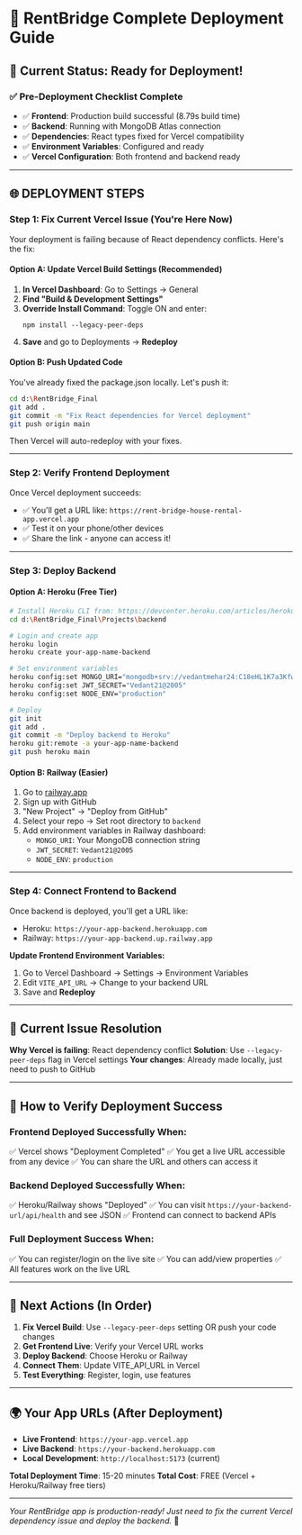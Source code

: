 # 🚀 RentBridge Complete Deployment Guide

## 🎯 Current Status: Ready for Deployment!

### ✅ Pre-Deployment Checklist Complete
- ✅ **Frontend**: Production build successful (8.79s build time)
- ✅ **Backend**: Running with MongoDB Atlas connection
- ✅ **Dependencies**: React types fixed for Vercel compatibility
- ✅ **Environment Variables**: Configured and ready
- ✅ **Vercel Configuration**: Both frontend and backend ready

---

## 🌐 **DEPLOYMENT STEPS**

### **Step 1: Fix Current Vercel Issue (You're Here Now)**

Your deployment is failing because of React dependency conflicts. Here's the fix:

#### **Option A: Update Vercel Build Settings (Recommended)**
1. **In Vercel Dashboard**: Go to Settings → General
2. **Find "Build & Development Settings"**
3. **Override Install Command**: Toggle ON and enter:
   ```
   npm install --legacy-peer-deps
   ```
4. **Save** and go to Deployments → **Redeploy**

#### **Option B: Push Updated Code**
You've already fixed the package.json locally. Let's push it:

```bash
cd d:\RentBridge_Final
git add .
git commit -m "Fix React dependencies for Vercel deployment"
git push origin main
```
Then Vercel will auto-redeploy with your fixes.

---

### **Step 2: Verify Frontend Deployment**

Once Vercel deployment succeeds:
- ✅ You'll get a URL like: `https://rent-bridge-house-rental-app.vercel.app`
- ✅ Test it on your phone/other devices
- ✅ Share the link - anyone can access it!

---

### **Step 3: Deploy Backend**

#### **Option A: Heroku (Free Tier)**
```bash
# Install Heroku CLI from: https://devcenter.heroku.com/articles/heroku-cli
cd d:\RentBridge_Final\Projects\backend

# Login and create app
heroku login
heroku create your-app-name-backend

# Set environment variables
heroku config:set MONGO_URI="mongodb+srv://vedantmehar24:C18eHL1K7a3Kfwgp@cluster0.33f8saw.mongodb.net/?retryWrites=true&w=majority&appName=Cluster0"
heroku config:set JWT_SECRET="Vedant21@2005"
heroku config:set NODE_ENV="production"

# Deploy
git init
git add .
git commit -m "Deploy backend to Heroku"
heroku git:remote -a your-app-name-backend
git push heroku main
```

#### **Option B: Railway (Easier)**
1. Go to [railway.app](https://railway.app)
2. Sign up with GitHub
3. "New Project" → "Deploy from GitHub"
4. Select your repo → Set root directory to `backend`
5. Add environment variables in Railway dashboard:
   - `MONGO_URI`: Your MongoDB connection string
   - `JWT_SECRET`: `Vedant21@2005`
   - `NODE_ENV`: `production`

---

### **Step 4: Connect Frontend to Backend**

Once backend is deployed, you'll get a URL like:
- Heroku: `https://your-app-backend.herokuapp.com`
- Railway: `https://your-app-backend.up.railway.app`

**Update Frontend Environment Variables:**
1. Go to Vercel Dashboard → Settings → Environment Variables
2. Edit `VITE_API_URL` → Change to your backend URL
3. Save and **Redeploy**

---

## 🔧 **Current Issue Resolution**

**Why Vercel is failing**: React dependency conflict
**Solution**: Use `--legacy-peer-deps` flag in Vercel settings
**Your changes**: Already made locally, just need to push to GitHub

---

## 📱 **How to Verify Deployment Success**

### **Frontend Deployed Successfully When:**
✅ Vercel shows "Deployment Completed"
✅ You get a live URL accessible from any device
✅ You can share the URL and others can access it

### **Backend Deployed Successfully When:**
✅ Heroku/Railway shows "Deployed"
✅ You can visit `https://your-backend-url/api/health` and see JSON
✅ Frontend can connect to backend APIs

### **Full Deployment Success When:**
✅ You can register/login on the live site
✅ You can add/view properties
✅ All features work on the live URL

---

## 🎯 **Next Actions (In Order)**

1. **Fix Vercel Build**: Use `--legacy-peer-deps` setting OR push your code changes
2. **Get Frontend Live**: Verify your Vercel URL works
3. **Deploy Backend**: Choose Heroku or Railway
4. **Connect Them**: Update VITE_API_URL in Vercel
5. **Test Everything**: Register, login, use features

---

## 🌍 **Your App URLs (After Deployment)**

- **Live Frontend**: `https://your-app.vercel.app`
- **Live Backend**: `https://your-backend.herokuapp.com`
- **Local Development**: `http://localhost:5173` (current)

**Total Deployment Time**: 15-20 minutes
**Total Cost**: FREE (Vercel + Heroku/Railway free tiers)

---

*Your RentBridge app is production-ready! Just need to fix the current Vercel dependency issue and deploy the backend.* 🚀

